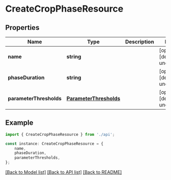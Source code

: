 # CreateCropPhaseResource


## Properties

Name | Type | Description | Notes
------------ | ------------- | ------------- | -------------
**name** | **string** |  | [optional] [default to undefined]
**phaseDuration** | **string** |  | [optional] [default to undefined]
**parameterThresholds** | [**ParameterThresholds**](ParameterThresholds.md) |  | [optional] [default to undefined]

## Example

```typescript
import { CreateCropPhaseResource } from './api';

const instance: CreateCropPhaseResource = {
    name,
    phaseDuration,
    parameterThresholds,
};
```

[[Back to Model list]](../README.md#documentation-for-models) [[Back to API list]](../README.md#documentation-for-api-endpoints) [[Back to README]](../README.md)
